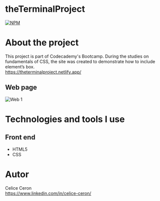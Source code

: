 # theTerminalProject
[![NPM](https://img.shields.io/npm/l/react)](https://github.com/celiceceron/aguillarFamilyWineFestivalProject/blob/master/LICENCE)

# About the project
This project is part of Codecademy's Bootcamp.
During the studies on fundamentals of CSS, the site was created to demonstrate how to include element’s box.<br>
https://theterminalproject.netlify.app/

## Web page
![Web 1]()


# Technologies and tools I use
## Front end
- HTML5
- CSS 

# Autor
Celice Ceron <br>
https://www.linkedin.com/in/celice-ceron/
